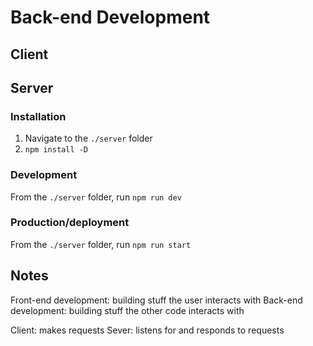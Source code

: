 # Back-end Development

## Client

## Server

### Installation

1. Navigate to the `./server` folder
2. `npm install -D`

### Development

From the `./server` folder, run `npm run dev`

### Production/deployment

From the `./server` folder, run `npm run start`

## Notes

Front-end development: building stuff the user interacts with
Back-end development: building stuff the other code interacts with

Client: makes requests
Sever: listens for and responds to requests